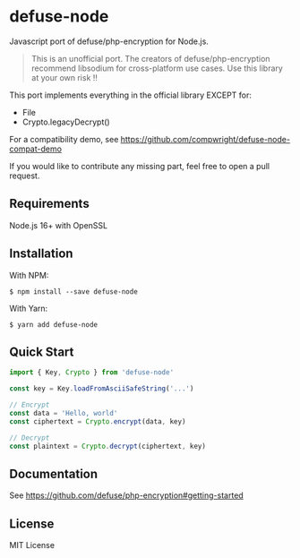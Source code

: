 # defuse-node

Javascript port of defuse/php-encryption for Node.js.

> This is an unofficial port. The creators of defuse/php-encryption recommend libsodium for cross-platform use cases. Use this library at your own risk :bangbang:

This port implements everything in the official library EXCEPT for:

* File
* Crypto.legacyDecrypt()

For a compatibility demo, see https://github.com/compwright/defuse-node-compat-demo

If you would like to contribute any missing part, feel free to open a pull request.

## Requirements

Node.js 16+ with OpenSSL

## Installation

With NPM:

```
$ npm install --save defuse-node
```

With Yarn:

```
$ yarn add defuse-node
```

## Quick Start

```javascript
import { Key, Crypto } from 'defuse-node'

const key = Key.loadFromAsciiSafeString('...')

// Encrypt
const data = 'Hello, world'
const ciphertext = Crypto.encrypt(data, key)

// Decrypt
const plaintext = Crypto.decrypt(ciphertext, key)
```

## Documentation

See https://github.com/defuse/php-encryption#getting-started

## License

MIT License
